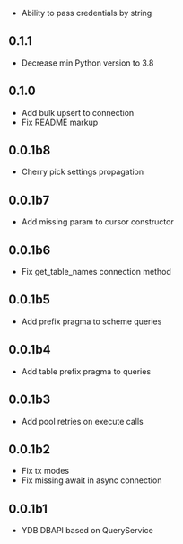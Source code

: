 * Ability to pass credentials by string

## 0.1.1 ##
* Decrease min Python version to 3.8

## 0.1.0 ##
* Add bulk upsert to connection
* Fix README markup

## 0.0.1b8 ##
* Cherry pick settings propagation

## 0.0.1b7 ##
* Add missing param to cursor constructor

## 0.0.1b6 ##
* Fix get_table_names connection method

## 0.0.1b5 ##
* Add prefix pragma to scheme queries

## 0.0.1b4 ##
* Add table prefix pragma to queries

## 0.0.1b3 ##
* Add pool retries on execute calls

## 0.0.1b2 ##
* Fix tx modes
* Fix missing await in async connection

## 0.0.1b1 ##
* YDB DBAPI based on QueryService
